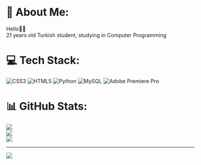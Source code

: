 # 💫 About Me:
Hello👋🏻<br>21 years old Turkish student, studying in Computer Programming


# 💻 Tech Stack:
![CSS3](https://img.shields.io/badge/css3-%231572B6.svg?style=for-the-badge&logo=css3&logoColor=white) ![HTML5](https://img.shields.io/badge/html5-%23E34F26.svg?style=for-the-badge&logo=html5&logoColor=white) ![Python](https://img.shields.io/badge/python-3670A0?style=for-the-badge&logo=python&logoColor=ffdd54) ![MySQL](https://img.shields.io/badge/mysql-%2300f.svg?style=for-the-badge&logo=mysql&logoColor=white) ![Adobe Premiere Pro](https://img.shields.io/badge/Adobe%20Premiere%20Pro-9999FF.svg?style=for-the-badge&logo=Adobe%20Premiere%20Pro&logoColor=white)
# 📊 GitHub Stats:
![](https://github-readme-stats.vercel.app/api?username=ibrahimkocal&theme=blue-green&hide_border=false&include_all_commits=false&count_private=false)<br/>
![](https://github-readme-streak-stats.herokuapp.com/?user=ibrahimkocal&theme=blue-green&hide_border=false)<br/>
![](https://github-readme-stats.vercel.app/api/top-langs/?username=ibrahimkocal&theme=blue-green&hide_border=false&include_all_commits=false&count_private=false&layout=compact)

---
[![](https://visitcount.itsvg.in/api?id=ibrahimkocal&icon=0&color=0)](https://visitcount.itsvg.in)

<!-- Proudly created with GPRM ( https://gprm.itsvg.in ) -->

